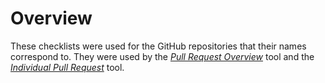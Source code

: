 # Overview

These checklists were used for the GitHub repositories that their names correspond to.
They were used by the [_Pull Request Overview_](../../2020E/Tools/Process_Group/pull_requests_overview.md) tool and the [_Individual Pull Request_](../../2020E/Tools/Process_Group/individual_pull_request.md) tool.